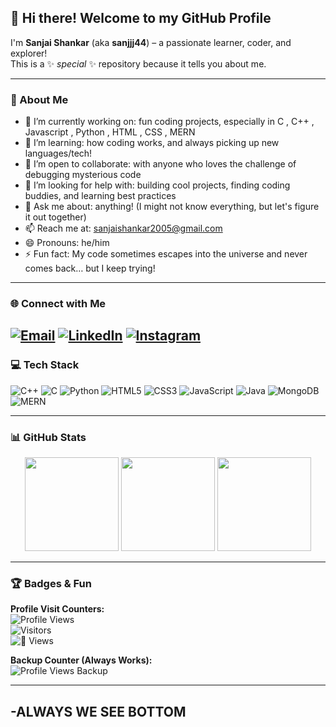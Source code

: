 ## 👋 Hi there! Welcome to my GitHub Profile

I'm **Sanjai Shankar** (aka **sanjjj44**) – a passionate learner, coder, and explorer!  
This is a ✨ _special_ ✨ repository because it tells you about me.

---

### 🚀 About Me

- 🔭 I’m currently working on: fun coding projects, especially in C , C++ , Javascript , Python , HTML , CSS , MERN
- 🌱 I’m learning: how coding works, and always picking up new languages/tech!
- 🤝 I’m open to collaborate: with anyone who loves the challenge of debugging mysterious code
- 🤔 I’m looking for help with: building cool projects, finding coding buddies, and learning best practices
- 💬 Ask me about: anything! (I might not know everything, but let's figure it out together)
- 📫 Reach me at: [sanjaishankar2005@gmail.com](mailto:sanjaishankar2005@gmail.com)
- 😄 Pronouns: he/him
- ⚡ Fun fact: My code sometimes escapes into the universe and never comes back… but I keep trying!

---

### 🌐 Connect with Me

[![Email](https://img.shields.io/badge/Email-D14836?logo=gmail&logoColor=white&style=for-the-badge)](mailto:sanjaishankar2005@gmail.com)
[![LinkedIn](https://img.shields.io/badge/LinkedIn-blue?logo=linkedin&logoColor=white&style=for-the-badge)](https://www.linkedin.com/in/sanjai-shankar-a40aa32b8/) 
[![Instagram](https://img.shields.io/badge/Instagram-E4405F?logo=instagram&logoColor=white&style=for-the-badge)](https://www.instagram.com/_sanjjjjj__/)
---

### 💻 Tech Stack

![C++](https://img.shields.io/badge/C++-00599C?logo=c%2B%2B&logoColor=white&style=for-the-badge)
![C](https://img.shields.io/badge/C-00599C?logo=c&logoColor=white&style=for-the-badge)
![Python](https://img.shields.io/badge/Python-3776AB?logo=python&logoColor=white&style=for-the-badge)
![HTML5](https://img.shields.io/badge/HTML5-E34F26?logo=html5&logoColor=white&style=for-the-badge)
![CSS3](https://img.shields.io/badge/CSS3-1572B6?logo=css3&logoColor=white&style=for-the-badge)
![JavaScript](https://img.shields.io/badge/JavaScript-F7DF1E?logo=javascript&logoColor=black&style=for-the-badge)
![Java](https://img.shields.io/badge/Java-007396?logo=java&logoColor=white&style=for-the-badge)
![MongoDB](https://img.shields.io/badge/MongoDB-47A248?logo=mongodb&logoColor=white&style=for-the-badge)
![MERN](https://img.shields.io/badge/MERN-4DB33D?logo=react&logoColor=white&style=for-the-badge)

<!-- Add more tech as you learn them! -->

---

### 📊 GitHub Stats

<p align="center">
  <img src="https://github-readme-stats.vercel.app/api?username=sanjjj44&theme=dark&hide_border=false&show_icons=true" height="150"/>
  <img src="https://nirzak-streak-stats.vercel.app/?user=sanjjj44&theme=dark&hide_border=false" height="150"/>
  <img src="https://github-readme-stats.vercel.app/api/top-langs/?username=sanjjj44&theme=dark&hide_border=false&layout=compact" height="150"/>
</p>

---

### 🏆 Badges & Fun  

**Profile Visit Counters:**  
![Profile Views](https://visitcount.itsvg.in/api?id=sanjjj44&label=Profile%20Views&color=12&icon=5&pretty=true)  
![Visitors](https://visitcount.itsvg.in/api?id=sanjjj44&label=Visitors&color=1&icon=3&pretty=true)  
![👀 Views](https://visitcount.itsvg.in/api?id=sanjjj44&label=👀%20Views&color=6&icon=8&pretty=true)  

**Backup Counter (Always Works):**  
![Profile Views Backup](https://komarev.com/ghpvc/?username=sanjjj44&color=blue&style=flat)

---
###
-ALWAYS WE SEE BOTTOM 
---

